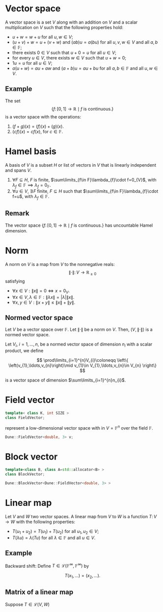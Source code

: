 # Vector space

A vector space is a set $V$ along with an addition
on $V$ and a scalar multiplication on $V$ such that
the following properties hold:

- $u+w=w+u$ for all $u,w\in V$;
- $\left(u+v\right)+w=u+\left(v+w\right)$ and $\left(ab\right)u=a\left(bu\right)$ for all $u,v,w\in V$ and all $a,b\in\mathds{F}$;
- there exists $0\in V$ such that $u+0=u$ for all $u\in V$;
- for every $u\in V$, there exists $w\in V$ such that $u+w=0$;
- $1u=u$ for all $u\in V$;
- $a\left(u+w\right)=au+aw$ and $\left(a+b\right)u=au+bu$ for all $a,b\in\mathds{F}$ and all $u,w\in V$.

## Example

The set
$$
\left\{
  f\colon\left[0,1\right]\to\mathds{R}
  \mid f\text{ is continuous.}
  \right\}
$$
is a vector space with the operations:

1. $\left(f+g\right)\left(x\right)=\left(f\right)\left(x\right)+\left(g\right)\left(x\right)$.
2. $\left(cf\right)\left(x\right)=cf\left(x\right)$, for $c\in\mathds{F}$.

# Hamel basis

A basis of $V$ is a subset $H$ or list of vectors in $V$ that is linearly independent and spans $V$.

1. $\forall F\subseteq H$, $F$ is finite, $\sum\limits_{f\in F}\lambda_{f}\cdot f=0_{V}$, with $\lambda_{f}\in\mathds{F}\implies\lambda_{f}=0_{\mathds{F}}$.
2. $\forall u\in V$, $\exists\,F$ finite, $F\subseteq H$ such that $\sum\limits_{f\in F}\lambda_{f}\cdot f=u$, with $\lambda_{f}\in\mathds{F}$.

## Remark

The vector space $\left\{f\colon\left[0,1\right]\to\mathds{R}\mid f\text{ is continuous.}\right\}$ has uncountable Hamel dimension.

# Norm

A norm on $V$ is a map from $V$ to the nonnegative reals:
$$
\left\|\cdot\right\|\colon V\to\mathds{R}_{\geq0}
$$
satisfying

- $\forall x\in V: \left\|x\right\|=0\iff x=0_{V}$.
- $\forall x\in V,\lambda\in\mathds{F}:\left\|\lambda x\right\|=\left|\lambda\right|\left\|x\right\|$.
- $\forall x,y\in V:\left\|x+y\right\|\leq\left\|x\right\|+\left\|y\right\|$.


## Normed vector space

Let $V$ be a vector space over $\mathds{F}$.
Let $\left\|\cdot\right\|$ be a norm on $V$.
Then, $\left(V,\left\|\cdot\right\|\right)$ is a normed vector space.

Let $V_i$, $i=1,\ldots,n$, be a normed vector space of dimension $n_{i}$
with a scalar product, we define

$$
\prod\limits_{i=1}^{n}V_{i}\coloneqq
\left\{
  \left(v_{1},\ldots,v_{n}\right)\mid
  v_{1}\in V_{1},\ldots,v_{n}\in V_{n}
  \right\}
$$

is a vector space of dimension $\sum\limits_{i=1}^{n}n_{i}$.

# Field vector

```cpp
template< class K, int SIZE >
class FieldVector;
```

represent a low-dimensional vector space with in $V=\mathds{F}^{n}$ over the field $\mathds{F}$.

```cpp
Dune::FieldVector<double, 3> v;
```

# Block vector

```cpp
template<class B, class A=std::allocator<B> >
class BlockVector;
```

```cpp
Dune::BlockVector<Dune::FieldVector<double, 3> >
```

# Linear map

Let $V$ and $W$ two vector spaces.
A linear map from $V$ to $W$ is a function $T\colon V\to W$ with the following properties:

- $T\left(u_{1}+u_{2}\right)=T\left(u_{1}\right)+T\left(u_{2}\right)$ for all $u_{1},u_{2}\in V$;
- $T\left(\lambda u\right)=\lambda\left(T u\right)$ for all $\lambda\in\mathds{F}$ and all $u\in V$.

## Example

Backward shift: Define $T\in\mathcal{L}\left(\mathds{F}^{\infty},\mathds{F}^{\infty}\right)$ by

$$
T\left(x_{1},\ldots\right)=
\left(x_{2},\ldots\right).
$$

## Matrix of a linear map

Suppose $T\in\mathcal{L}\left(V,W\right)$

<!-- https://dune-project.org/pdf/publications/istl_para06.pdf -->
<!-- https://gitlab.dune-project.org/search?search=Dune%3A%3AMatrix&group_id=64&project_id=137&scope=&search_code=true&snippets=false&repository_ref=master&nav_source=navbar -->